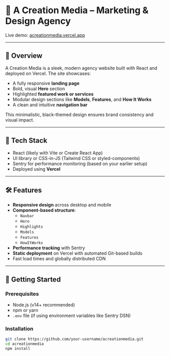 # 🎨 A Creation Media – Marketing & Design Agency

Live demo: [acreationmedia.vercel.app](https://acreationmedia.vercel.app/)

---

## 📌 Overview

A Creation Media is a sleek, modern agency website built with React and deployed on Vercel. The site showcases:

- A fully responsive **landing page**
- Bold, visual **Hero** section
- Highlighted **featured work or services**
- Modular design sections like **Models**, **Features**, and **How It Works**
- A clean and intuitive **navigation bar**

This minimalistic, black-themed design ensures brand consistency and visual impact.

---

## 🧩 Tech Stack

- React (likely with Vite or Create React App)
- UI library or CSS-in-JS (Tailwind CSS or styled-components)
- Sentry for performance monitoring (based on your earlier setup)
- Deployed using **Vercel**

---

## 🛠️ Features

- **Responsive design** across desktop and mobile
- **Component-based structure**:
  - `Navbar`
  - `Hero`
  - `Highlights`
  - `Models`
  - `Features`
  - `HowItWorks`
- **Performance tracking** with Sentry
- **Static deployment** on Vercel with automated Git-based builds
- Fast load times and globally distributed CDN

---

## 🔧 Getting Started

### Prerequisites

- Node.js (v14+ recommended)
- npm or yarn
- `.env` file (if using environment variables like Sentry DSN)

### Installation

```bash
git clone https://github.com/your-username/acreationmedia.git
cd acreationmedia
npm install
